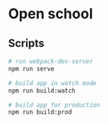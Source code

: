 # Open school

## Scripts
```sh
# run webpack-dev-server
npm run serve

# build app in watch mode
npm run build:watch

# build app for production
npm run build:prod
```
